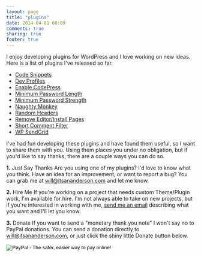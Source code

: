 ```yaml
---
layout: page
title: "plugins"
date: 2014-04-01 00:09
comments: true
sharing: true
footer: true
---
```


I enjoy developing plugins for WordPress and I love working on new ideas. Here is a list of plugins I've released so far.

<ul>
	<li><a href="http://www.itsananderson.com/plugins/code-snippets/">Code Snippets</a></li>
	<li><a href="http://www.itsananderson.com/plugins/dev-profiles/">Dev Profiles</a></li>
	<li><a href="http://www.itsananderson.com/plugins/enable-codepress/">Enable CodePress</a></li>
	<li><a href="http://www.itsananderson.com/plugins/minimum-password-length/">Minimum Password Length</a></li>
	<li><a href="http://www.itsananderson.com/plugins/minimum-password-strength/">Minimum Password Strength</a></li>
	<li><a href="http://www.itsananderson.com/plugins/naughty-monkey/">Naughty Monkey</a></li>
	<li><a href="http://www.itsananderson.com/plugins/random-headers/">Random Headers</a></li>
	<li><a href="http://www.itsananderson.com/plugins/remove-editor-and-install-pages/">Remove Editor/Install Pages</a></li>
	<li><a href="http://www.itsananderson.com/plugins/short-comment-filter/">Short Comment Filter</a></li>
	<li><a href="/plugins/wp-sendgrid/">WP SendGrid</a></li>
</ul>

I've had fun developing these plugins and have found them useful, so I want to share them with you. Using them places you under no obligation, but if you'd like to say thanks, there are a couple ways you can do so.

**1.** Just Say Thanks
Are you using one of my plugins? I'd love to know what you think. Have an idea for an improvement, or want to report a bug? You can grab me at <a href="mailto:will@itsananderson.com">will@itsananderson.com</a> and let me know.

**2.** Hire Me
If you're working on a project that needs custom Theme/Plugin work, I'm available for hire.
I'm not always able to take on new projects, but if you're interested in working with me, <a href="mailto:will@itsananderson.com">send me an email</a> describing what you want and I'll let you know.

**3.** Donate
If you want to send a "monetary thank you note" I won't say no to PayPal donations.
You can send a donation directly to will@itsananderson.com, or just click the shiny little Donate button below.

<form action="https://www.paypal.com/cgi-bin/webscr" method="post"> <input name="cmd" type="hidden" value="_s-xclick" /> <input name="hosted_button_id" type="hidden" value="7081044" /> <input alt="PayPal - The safer, easier way to pay online!" name="submit" src="https://www.paypal.com/en_US/i/btn/btn_donate_SM.gif" type="image" /> <img src="https://www.paypal.com/en_US/i/scr/pixel.gif" border="0" alt="" width="1" height="1" />
</form>
